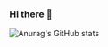 ### Hi there 👋

![Anurag's GitHub stats](https://github-readme-stats.vercel.app/api?username=gabriel-elesbao&show_icons=true&theme=jolly)


<!--
**gabriel-elesbao/gabriel-elesbao** is a ✨ _special_ ✨ repository because its `README.md` (this file) appears on your GitHub profile.

Here are some ideas to get you started:

- 🔭 I’m currently working on ...
- 🌱 I’m currently learning ...
- 👯 I’m looking to collaborate on ...
- 🤔 I’m looking for help with ...
- 💬 Ask me about ...
- 📫 How to reach me: ...
- 😄 Pronouns: ...
- ⚡ Fun fact: ...
-->

